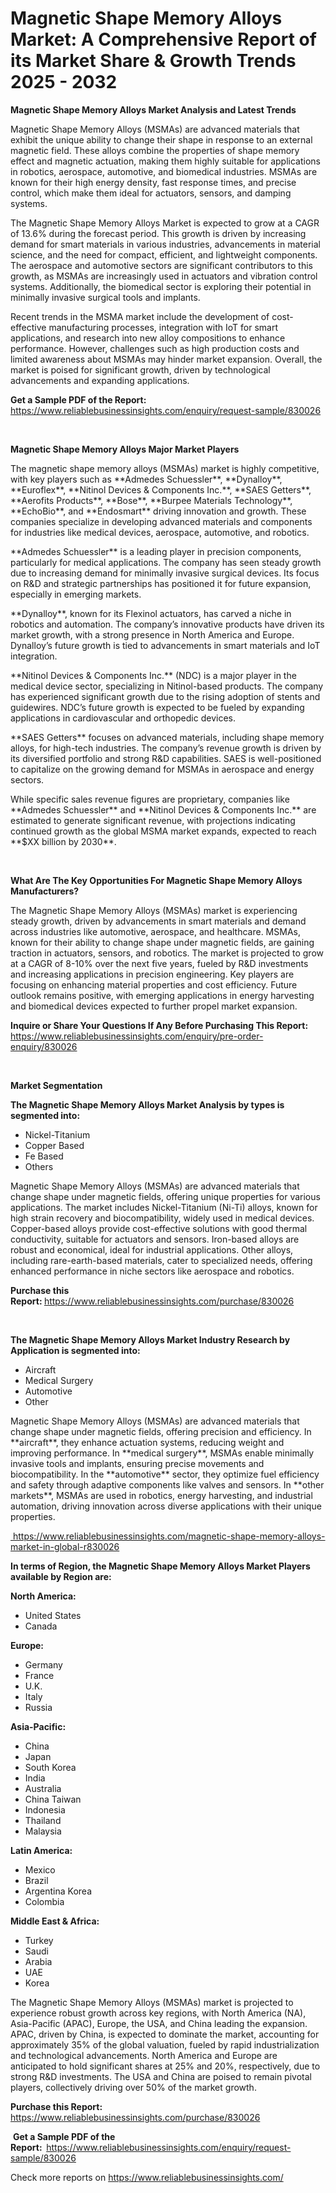 <p><h1>Magnetic Shape Memory Alloys Market: A Comprehensive Report of its Market Share & Growth Trends 2025 - 2032</h1></p><p><strong>Magnetic Shape Memory Alloys Market Analysis and Latest Trends</strong></p>
<p><p>Magnetic Shape Memory Alloys (MSMAs) are advanced materials that exhibit the unique ability to change their shape in response to an external magnetic field. These alloys combine the properties of shape memory effect and magnetic actuation, making them highly suitable for applications in robotics, aerospace, automotive, and biomedical industries. MSMAs are known for their high energy density, fast response times, and precise control, which make them ideal for actuators, sensors, and damping systems.</p><p>The Magnetic Shape Memory Alloys Market is expected to grow at a CAGR of 13.6% during the forecast period. This growth is driven by increasing demand for smart materials in various industries, advancements in material science, and the need for compact, efficient, and lightweight components. The aerospace and automotive sectors are significant contributors to this growth, as MSMAs are increasingly used in actuators and vibration control systems. Additionally, the biomedical sector is exploring their potential in minimally invasive surgical tools and implants.</p><p>Recent trends in the MSMA market include the development of cost-effective manufacturing processes, integration with IoT for smart applications, and research into new alloy compositions to enhance performance. However, challenges such as high production costs and limited awareness about MSMAs may hinder market expansion. Overall, the market is poised for significant growth, driven by technological advancements and expanding applications.</p></p>
<p><strong>Get a Sample PDF of the Report:&nbsp;</strong> <a href="https://www.reliablebusinessinsights.com/enquiry/request-sample/830026?utm_campaign=2179&utm_medium=2&utm_source=Github&utm_content=ia&utm_term=26012025&utm_id=magnetic-shape-memory-alloys">https://www.reliablebusinessinsights.com/enquiry/request-sample/830026</a></p>
<p>&nbsp;</p>
<p><strong>Magnetic Shape Memory Alloys Major Market Players</strong></p>
<p><p>The magnetic shape memory alloys (MSMAs) market is highly competitive, with key players such as **Admedes Schuessler**, **Dynalloy**, **Euroflex**, **Nitinol Devices & Components Inc.**, **SAES Getters**, **Aerofits Products**, **Bose**, **Burpee Materials Technology**, **EchoBio**, and **Endosmart** driving innovation and growth. These companies specialize in developing advanced materials and components for industries like medical devices, aerospace, automotive, and robotics.</p><p>**Admedes Schuessler** is a leading player in precision components, particularly for medical applications. The company has seen steady growth due to increasing demand for minimally invasive surgical devices. Its focus on R&D and strategic partnerships has positioned it for future expansion, especially in emerging markets.</p><p>**Dynalloy**, known for its Flexinol actuators, has carved a niche in robotics and automation. The company’s innovative products have driven its market growth, with a strong presence in North America and Europe. Dynalloy’s future growth is tied to advancements in smart materials and IoT integration.</p><p>**Nitinol Devices & Components Inc.** (NDC) is a major player in the medical device sector, specializing in Nitinol-based products. The company has experienced significant growth due to the rising adoption of stents and guidewires. NDC’s future growth is expected to be fueled by expanding applications in cardiovascular and orthopedic devices.</p><p>**SAES Getters** focuses on advanced materials, including shape memory alloys, for high-tech industries. The company’s revenue growth is driven by its diversified portfolio and strong R&D capabilities. SAES is well-positioned to capitalize on the growing demand for MSMAs in aerospace and energy sectors.</p><p>While specific sales revenue figures are proprietary, companies like **Admedes Schuessler** and **Nitinol Devices & Components Inc.** are estimated to generate significant revenue, with projections indicating continued growth as the global MSMA market expands, expected to reach **$XX billion by 2030**.</p></p>
<p>&nbsp;</p>
<p><strong>What Are The Key Opportunities For Magnetic Shape Memory Alloys Manufacturers?</strong></p>
<p><p>The Magnetic Shape Memory Alloys (MSMAs) market is experiencing steady growth, driven by advancements in smart materials and demand across industries like automotive, aerospace, and healthcare. MSMAs, known for their ability to change shape under magnetic fields, are gaining traction in actuators, sensors, and robotics. The market is projected to grow at a CAGR of 8-10% over the next five years, fueled by R&D investments and increasing applications in precision engineering. Key players are focusing on enhancing material properties and cost efficiency. Future outlook remains positive, with emerging applications in energy harvesting and biomedical devices expected to further propel market expansion.</p></p>
<p><strong>Inquire or Share Your Questions If Any Before Purchasing This Report:</strong> <a href="https://www.reliablebusinessinsights.com/enquiry/pre-order-enquiry/830026?utm_campaign=2179&utm_medium=2&utm_source=Github&utm_content=ia&utm_term=26012025&utm_id=magnetic-shape-memory-alloys">https://www.reliablebusinessinsights.com/enquiry/pre-order-enquiry/830026</a></p>
<p>&nbsp;</p>
<p><strong>Market Segmentation</strong></p>
<p><strong>The Magnetic Shape Memory Alloys Market Analysis by types is segmented into:</strong></p>
<p><ul><li>Nickel-Titanium</li><li>Copper Based</li><li>Fe Based</li><li>Others</li></ul></p>
<p><p>Magnetic Shape Memory Alloys (MSMAs) are advanced materials that change shape under magnetic fields, offering unique properties for various applications. The market includes Nickel-Titanium (Ni-Ti) alloys, known for high strain recovery and biocompatibility, widely used in medical devices. Copper-based alloys provide cost-effective solutions with good thermal conductivity, suitable for actuators and sensors. Iron-based alloys are robust and economical, ideal for industrial applications. Other alloys, including rare-earth-based materials, cater to specialized needs, offering enhanced performance in niche sectors like aerospace and robotics.</p></p>
<p><strong>Purchase this Report:&nbsp;</strong><a href="https://www.reliablebusinessinsights.com/purchase/830026?utm_campaign=2179&utm_medium=2&utm_source=Github&utm_content=ia&utm_term=26012025&utm_id=magnetic-shape-memory-alloys">https://www.reliablebusinessinsights.com/purchase/830026</a></p>
<p>&nbsp;</p>
<p><strong>The Magnetic Shape Memory Alloys Market Industry Research by Application is segmented into:</strong></p>
<p><ul><li>Aircraft</li><li>Medical Surgery</li><li>Automotive</li><li>Other</li></ul></p>
<p><p>Magnetic Shape Memory Alloys (MSMAs) are advanced materials that change shape under magnetic fields, offering precision and efficiency. In **aircraft**, they enhance actuation systems, reducing weight and improving performance. In **medical surgery**, MSMAs enable minimally invasive tools and implants, ensuring precise movements and biocompatibility. In the **automotive** sector, they optimize fuel efficiency and safety through adaptive components like valves and sensors. In **other markets**, MSMAs are used in robotics, energy harvesting, and industrial automation, driving innovation across diverse applications with their unique properties.</p></p>
<p><a href="https://www.reliablebusinessinsights.com/magnetic-shape-memory-alloys-market-in-global-r830026?utm_campaign=2179&utm_medium=2&utm_source=Github&utm_content=ia&utm_term=26012025&utm_id=magnetic-shape-memory-alloys">&nbsp;https://www.reliablebusinessinsights.com/magnetic-shape-memory-alloys-market-in-global-r830026</a></p>
<p><strong>In terms of Region, the Magnetic Shape Memory Alloys Market Players available by Region are:</strong></p>
<p>
    <p> <strong> North America: </strong>
        <ul>
            <li>United States</li>
            <li>Canada</li>
        </ul>
        </p> 
    <p> <strong> Europe: </strong>
        <ul>
            <li>Germany</li>
            <li>France</li>
            <li>U.K.</li>
            <li>Italy</li>
            <li>Russia</li>
        </ul>
        </p> 
    <p> <strong> Asia-Pacific: </strong>
        <ul>
            <li>China</li>
            <li>Japan</li>
            <li>South Korea</li>
            <li>India</li>
            <li>Australia</li>
            <li>China Taiwan</li>
            <li>Indonesia</li>
            <li>Thailand</li>
            <li>Malaysia</li>
        </ul>
        </p> 
    <p> <strong> Latin America: </strong>
        <ul>
            <li>Mexico</li>
            <li>Brazil</li>
            <li>Argentina Korea</li>
            <li>Colombia</li>
        </ul>
        </p> 
    <p> <strong> Middle East & Africa: </strong>
        <ul>
            <li>Turkey</li>
            <li>Saudi</li>
            <li>Arabia</li>
            <li>UAE</li>
            <li>Korea</li>
        </ul>
    </p>
    </p>
<p><p>The Magnetic Shape Memory Alloys (MSMAs) market is projected to experience robust growth across key regions, with North America (NA), Asia-Pacific (APAC), Europe, the USA, and China leading the expansion. APAC, driven by China, is expected to dominate the market, accounting for approximately 35% of the global valuation, fueled by rapid industrialization and technological advancements. North America and Europe are anticipated to hold significant shares at 25% and 20%, respectively, due to strong R&D investments. The USA and China are poised to remain pivotal players, collectively driving over 50% of the market growth.</p></p>
<p><strong>Purchase this Report: </strong><a href="https://www.reliablebusinessinsights.com/purchase/830026?utm_campaign=2179&utm_medium=2&utm_source=Github&utm_content=ia&utm_term=26012025&utm_id=magnetic-shape-memory-alloys">https://www.reliablebusinessinsights.com/purchase/830026</a></p>
<p>&nbsp;<strong>Get a Sample PDF of the Report:&nbsp;&nbsp;</strong><a href="https://www.reliablebusinessinsights.com/enquiry/request-sample/830026?utm_campaign=2179&utm_medium=2&utm_source=Github&utm_content=ia&utm_term=26012025&utm_id=magnetic-shape-memory-alloys">https://www.reliablebusinessinsights.com/enquiry/request-sample/830026</a></p>
<p><strong></strong></p>
<p>Check more reports on <a href="https://www.reliablebusinessinsights.com/?utm_campaign=2179&utm_medium=2&utm_source=Github&utm_content=ia&utm_term=26012025&utm_id=magnetic-shape-memory-alloys">https://www.reliablebusinessinsights.com/</a></p>